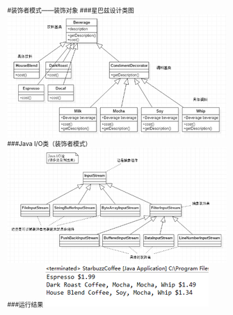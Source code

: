 #装饰者模式——装饰对象
###星巴兹设计类图
![](https://github.com/linpeiyou/design-patterns-java/blob/master/decorator/image/starbuzz_uml.png)
###Java I/O类（装饰者模式）
![](https://github.com/linpeiyou/design-patterns-java/blob/master/decorator/image/java_io_uml.png)
###运行结果
![](https://github.com/linpeiyou/design-patterns-java/blob/master/decorator/image/result.jpg)
